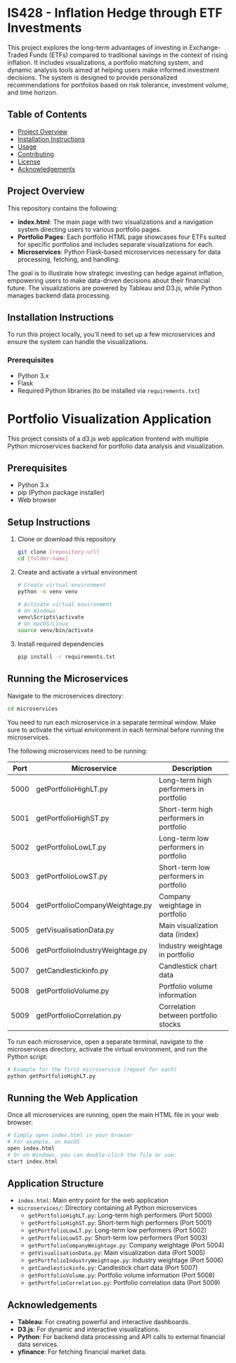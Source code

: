 
# IS428 - Inflation Hedge through ETF Investments

This project explores the long-term advantages of investing in Exchange-Traded Funds (ETFs) compared to traditional savings in the context of rising inflation. It includes visualizations, a portfolio matching system, and dynamic analysis tools aimed at helping users make informed investment decisions. The system is designed to provide personalized recommendations for portfolios based on risk tolerance, investment volume, and time horizon.

## Table of Contents

- [Project Overview](#project-overview)
- [Installation Instructions](#installation-instructions)
- [Usage](#usage)
- [Contributing](#contributing)
- [License](#license)
- [Acknowledgements](#acknowledgements)

## Project Overview

This repository contains the following:

- **index.html**: The main page with two visualizations and a navigation system directing users to various portfolio pages.
- **Portfolio Pages**: Each portfolio HTML page showcases four ETFs suited for specific portfolios and includes separate visualizations for each.
- **Microservices**: Python Flask-based microservices necessary for data processing, fetching, and handling.

The goal is to illustrate how strategic investing can hedge against inflation, empowering users to make data-driven decisions about their financial future. The visualizations are powered by Tableau and D3.js, while Python manages backend data processing.

## Installation Instructions

To run this project locally, you'll need to set up a few microservices and ensure the system can handle the visualizations.

### Prerequisites
- Python 3.x
- Flask
- Required Python libraries (to be installed via `requirements.txt`)

# Portfolio Visualization Application

This project consists of a d3.js web application frontend with multiple Python microservices backend for portfolio data analysis and visualization.

## Prerequisites

- Python 3.x
- pip (Python package installer)
- Web browser

## Setup Instructions

1. Clone or download this repository
   ```bash
   git clone [repository-url]
   cd [folder-name]
   ```

2. Create and activate a virtual environment
   ```bash
   # Create virtual environment
   python -m venv venv
   
   # Activate virtual environment
   # On Windows
   venv\Scripts\activate
   # On macOS/Linux
   source venv/bin/activate
   ```

3. Install required dependencies
   ```bash
   pip install -r requirements.txt
   ```

## Running the Microservices

Navigate to the microservices directory:
```bash
cd microservices
```

You need to run each microservice in a separate terminal window. Make sure to activate the virtual environment in each terminal before running the microservices.

The following microservices need to be running:

| Port | Microservice | Description |
|------|-------------|-------------|
| 5000 | getPortfolioHighLT.py | Long-term high performers in portfolio |
| 5001 | getPortfolioHighST.py | Short-term high performers in portfolio |
| 5002 | getPortfolioLowLT.py | Long-term low performers in portfolio |
| 5003 | getPortfolioLowST.py | Short-term low performers in portfolio |
| 5004 | getPortfolioCompanyWeightage.py | Company weightage in portfolio |
| 5005 | getVisualisationData.py | Main visualization data (index) |
| 5006 | getPortfolioIndustryWeightage.py | Industry weightage in portfolio |
| 5007 | getCandlestickinfo.py | Candlestick chart data |
| 5008 | getPortfolioVolume.py | Portfolio volume information |
| 5009 | getPortfolioCorrelation.py | Correlation between portfolio stocks |

To run each microservice, open a separate terminal, navigate to the microservices directory, activate the virtual environment, and run the Python script:

```bash
# Example for the first microservice (repeat for each)
python getPortfolioHighLT.py
```

## Running the Web Application

Once all microservices are running, open the main HTML file in your web browser:

```bash
# Simply open index.html in your browser
# For example, on macOS
open index.html
# Or on Windows, you can double-click the file or use:
start index.html
```

## Application Structure

- `index.html`: Main entry point for the web application
- `microservices/`: Directory containing all Python microservices
  - `getPortfolioHighLT.py`: Long-term high performers (Port 5000)
  - `getPortfolioHighST.py`: Short-term high performers (Port 5001)
  - `getPortfolioLowLT.py`: Long-term low performers (Port 5002)
  - `getPortfolioLowST.py`: Short-term low performers (Port 5003)
  - `getPortfolioCompanyWeightage.py`: Company weightage (Port 5004)
  - `getVisualisationData.py`: Main visualization data (Port 5005)
  - `getPortfolioIndustryWeightage.py`: Industry weightage (Port 5006)
  - `getCandlestickinfo.py`: Candlestick chart data (Port 5007)
  - `getPortfolioVolume.py`: Portfolio volume information (Port 5008)
  - `getPortfolioCorrelation.py`: Portfolio correlation data (Port 5009)

## Acknowledgements

- **Tableau**: For creating powerful and interactive dashboards.
- **D3.js**: For dynamic and interactive visualizations.
- **Python**: For backend data processing and API calls to external financial data services.
- **yfinance**: For fetching financial market data.
